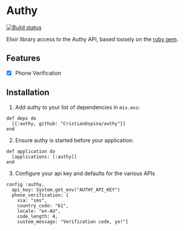 # Authy
[![Build status](https://badge.buildkite.com/a4d73c8458b58f04fdb5af7e7179d242b872aef8f61577415f.svg)](https://buildkite.com/365-assistance-pty-ltd/authy)

Elixir library access to the Authy API, based loosely on the [ruby gem](https://github.com/authy/authy-ruby).

## Features

- [x] Phone Verification

## Installation

1. Add authy to your list of dependencies in `mix.exs`:

  ```
  def deps do
    [{:authy, github: "CristianOspina/authy"}]
  end
  ```

2. Ensure authy is started before your application:

  ```
  def application do
    [applications: [:authy]]
  end
  ```

3. Configure your api key and defaults for the various APIs

  ```
  config :authy,
    api_key: System.get_env("AUTHY_API_KEY")
    phone_verification: [
      via: "sms",
      country_code: "61",
      locale: "en-AU",
      code_length: 4,
      custom_message: "Verification code, yo!"]
  ```
